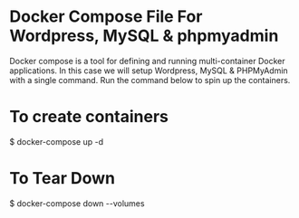 # Docker Compose File For Wordpress, MySQL & phpmyadmin

Docker compose is a tool for defining and running multi-container Docker applications. In this case we will setup Wordpress, MySQL & PHPMyAdmin with a single command. Run the command below to spin up the containers.

# To create containers
$ docker-compose up -d

# To Tear Down
$ docker-compose down --volumes